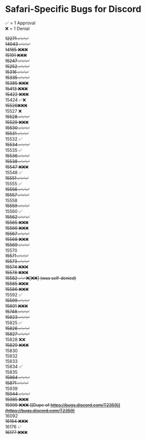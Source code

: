 # Safari-Specific Bugs for Discord 
✅ = 1 Approval  
❌ = 1 Denial  

~~12271 ✅✅✅~~  
~~14043 ✅✅✅~~  
~~14165 ❌❌❌~~  
~~15191 ❌❌❌~~  
~~15247 ✅✅✅~~  
~~15252 ✅✅✅~~  
~~15316 ✅✅✅~~  
~~15335 ✅✅✅~~  
~~15385 ❌❌❌~~  
~~15413 ❌❌❌~~  
~~15422 ❌❌❌~~  
15424  ✅❌  
~~15526❌❌❌~~  
15527 ❌  
~~15528 ✅✅✅~~  
~~15529 ❌❌❌~~  
~~15530 ✅✅✅~~  
~~15531 ✅✅✅~~  
15532 ✅  
~~15534 ✅✅✅~~  
15535 ✅  
~~15536 ✅✅✅~~  
~~15538 ✅✅✅~~  
~~15547 ❌❌❌~~  
15548 ✅  
~~15551 ✅✅✅~~  
15555 ✅  
~~15556 ✅✅✅~~  
~~15557 ✅✅✅~~  
15558  
~~15559 ✅✅✅~~  
15560 ✅  
~~15562 ✅✅✅~~  
~~15565 ❌❌❌~~  
~~15566 ❌❌❌~~  
~~15567 ✅✅✅~~  
~~15568 ❌❌❌~~  
~~15569 ✅✅✅~~  
15570  
~~15571 ✅✅✅~~  
~~15573 ✅✅✅~~  
~~15574 ❌❌❌~~  
~~15578 ❌❌❌~~  
~~15582 ✅✅❌[❌❌] (was self-denied)~~  
~~15585 ❌❌❌~~  
~~15586 ❌❌❌~~  
15592 ✅  
~~15599 ✅✅✅~~  
~~15601 ❌❌❌~~  
~~15748 ✅✅✅~~  
~~15823 ✅✅✅~~  
15825 ✅  
~~15826 ✅✅✅~~  
~~15827 ✅✅✅~~  
15828 ❌❌  
~~15829 ❌❌❌~~  
15830  
15832  
15833  
15834  ✅  
15835  
~~15864 ✅✅✅~~  
~~15871 ✅✅✅~~  
15939  
~~15944 ✅✅✅~~  
~~15985 ❌❌❌~~  
~~15999 ❌❌❌ [[Dupe of https://bugs.discord.com/T2359]](https://bugs.discord.com/T2359)~~  
16092  
~~16164 ❌❌❌~~  
16176 ✅  
~~16177 ❌❌❌~~  
